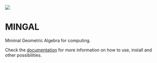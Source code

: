 [![](https://img.shields.io/badge/docs-stable-blue.svg)](https://vitorlorencone.github.io/MinGal.jl/)

# MINGAL

Minimal Geometric Algebra for computing.

Check the [documentation](https://vitorlorencone.github.io/Mingal.jl/) for more information on how to use, install and other possibilities.
